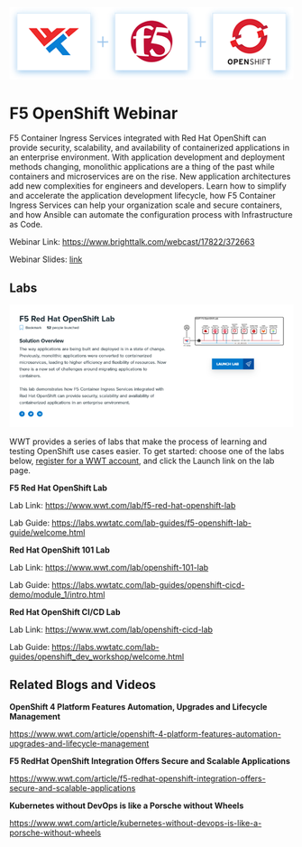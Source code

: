 ![Header](images/f5plusWWTplusO.png "Header")

# F5 OpenShift Webinar

F5 Container Ingress Services integrated with Red Hat OpenShift can provide security, scalability, and availability of containerized applications in an enterprise environment. With application development and deployment methods changing, monolithic applications are a thing of the past while containers and microservices are on the rise. New application architectures add new complexities for engineers and developers. Learn how to simplify and accelerate the application development lifecycle, how F5 Container Ingress Services can help your organization scale and secure containers, and how Ansible can automate the configuration process with Infrastructure as Code.

Webinar Link: https://www.brighttalk.com/webcast/17822/372663

Webinar Slides: [link](slides/OpenShift-Webinar-Slides.pdf)

## Labs

![Launch](images/launch.png "Launch")

WWT provides a series of labs that make the process of learning and testing OpenShift use cases easier. To get started: choose one of the labs below, [register for a WWT account](https://www.wwt.com/register), and click the Launch link on the lab page.

**F5 Red Hat OpenShift Lab**

Lab Link: https://www.wwt.com/lab/f5-red-hat-openshift-lab

Lab Guide: https://labs.wwtatc.com/lab-guides/f5-openshift-lab-guide/welcome.html

**Red Hat OpenShift 101 Lab**

Lab Link: https://www.wwt.com/lab/openshift-101-lab

Lab Guide: https://labs.wwtatc.com/lab-guides/openshift-cicd-demo/module_1/intro.html

**Red Hat OpenShift CI/CD Lab**

Lab Link: https://www.wwt.com/lab/openshift-cicd-lab

Lab Guide: https://labs.wwtatc.com/lab-guides/openshift_dev_workshop/welcome.html

## Related Blogs and Videos

**OpenShift 4 Platform Features Automation, Upgrades and Lifecycle Management**

https://www.wwt.com/article/openshift-4-platform-features-automation-upgrades-and-lifecycle-management

**F5 RedHat OpenShift Integration Offers Secure and Scalable Applications**

https://www.wwt.com/article/f5-redhat-openshift-integration-offers-secure-and-scalable-applications

**Kubernetes without DevOps is like a Porsche without Wheels**

https://www.wwt.com/article/kubernetes-without-devops-is-like-a-porsche-without-wheels
